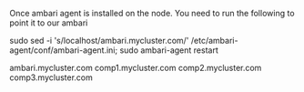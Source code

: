 Once ambari agent is installed on the node.
You need to run the following to point it to our ambari

sudo sed -i 's/localhost/ambari.mycluster.com/' /etc/ambari-agent/conf/ambari-agent.ini; sudo ambari-agent restart

ambari.mycluster.com
comp1.mycluster.com
comp2.mycluster.com
comp3.mycluster.com
